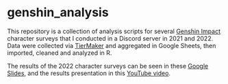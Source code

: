 # genshin_analysis

This repository is a collection of analysis scripts for several [Genshin Impact](https://genshin.hoyoverse.com/en/) character surveys that I conducted in a Discord server in 2021 and 2022. Data were collected via [TierMaker](https://tiermaker.com/create/genshin-impact-characters-13-792389) and aggregated in Google Sheets, then imported, cleaned and analyzed in R.

The results of the 2022 character surveys can be seen in these [Google Slides](https://docs.google.com/presentation/d/1-yot-AZzXWTWmC8ebKG-qbUFTsET_OmpRlRU7Rz25ao/edit?usp=sharing), and the results presentation in this [YouTube video](https://youtu.be/gFAR1b8LV0w).